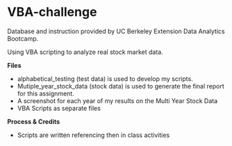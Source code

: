 # VBA-challenge

Database and instruction provided by UC Berkeley Extension Data Analytics Bootcamp.

Using VBA scripting to analyze real stock market data.

**Files**
- alphabetical_testing (test data) is used to develop my scripts.
- Mutiple_year_stock_data (stock data) is used to generate the final report for this assignment.
- A screenshot for each year of my results on the Multi Year Stock Data
- VBA Scripts as separate files

**Process & Credits**
- Scripts are written referencing then in class activities

